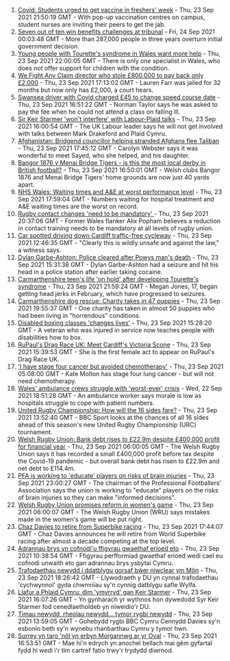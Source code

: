 1. [Covid: Students urged to get vaccine in freshers' week](https://www.bbc.co.uk/news/uk-wales-58667590?at_medium=RSS&at_campaign=KARANGA) - Thu, 23 Sep 2021 21:50:19 GMT - With pop-up vaccination centres on campus, student nurses are inviting their peers to get the jab.
2. [Seven out of ten win benefits challenges at tribunal](https://www.bbc.co.uk/news/uk-58284613?at_medium=RSS&at_campaign=KARANGA) - Fri, 24 Sep 2021 00:03:48 GMT - More than 287,000 people in three years overturn initial government decision.
3. [Young people with Tourette's syndrome in Wales want more help](https://www.bbc.co.uk/news/uk-wales-58668343?at_medium=RSS&at_campaign=KARANGA) - Thu, 23 Sep 2021 22:00:05 GMT - There is only one specialist in Wales, who does not offer support for children with the condition.
4. [We Fight Any Claim director who stole £800,000 to pay back only £2,000](https://www.bbc.co.uk/news/uk-wales-58669787?at_medium=RSS&at_campaign=KARANGA) - Thu, 23 Sep 2021 17:13:02 GMT - Lauren Farr was jailed for 32 months but now only has £2,000, a court hears.
5. [Swansea driver with Covid charged £45 to change speed course date](https://www.bbc.co.uk/news/uk-wales-58669824?at_medium=RSS&at_campaign=KARANGA) - Thu, 23 Sep 2021 16:51:22 GMT - Norman Taylor says he was asked to pay the fee when he could not attend a class on falling ill.
6. [Sir Keir Starmer 'won't interfere' with Labour-Plaid talks](https://www.bbc.co.uk/news/uk-wales-politics-58665445?at_medium=RSS&at_campaign=KARANGA) - Thu, 23 Sep 2021 16:00:54 GMT - The UK Labour leader says he will not get involved with talks between Mark Drakeford and Plaid Cymru.
7. [Afghanistan: Bridgend councillor helping stranded Afghans flee Taliban](https://www.bbc.co.uk/news/uk-wales-58669577?at_medium=RSS&at_campaign=KARANGA) - Thu, 23 Sep 2021 17:45:12 GMT - Carolyn Webster says it was wonderful to meet Sayed, who she helped, and his daughter.
8. [Bangor 1876 v Menai Bridge Tigers - is this the most local derby in British football?](https://www.bbc.co.uk/sport/football/58664689?at_medium=RSS&at_campaign=KARANGA) - Thu, 23 Sep 2021 16:50:01 GMT - Welsh clubs Bangor 1876 and Menai Bridge Tigers' home grounds are now just 40 yards apart.
9. [NHS Wales: Waiting times and A&E at worst performance level](https://www.bbc.co.uk/news/uk-wales-58655088?at_medium=RSS&at_campaign=KARANGA) - Thu, 23 Sep 2021 17:59:04 GMT - Numbers waiting for hospital treatment and A&E waiting times are the worst on record.
10. [Rugby contact changes 'need to be mandatory' ](https://www.bbc.co.uk/sport/rugby-union/58671610?at_medium=RSS&at_campaign=KARANGA) - Thu, 23 Sep 2021 20:37:06 GMT - Former Wales flanker Alix Popham believes a reduction in contact training needs to be mandatory at all levels of rugby union.
11. [Car spotted driving down Cardiff traffic-free cycleway](https://www.bbc.co.uk/news/uk-wales-58662042?at_medium=RSS&at_campaign=KARANGA) - Thu, 23 Sep 2021 12:46:35 GMT - "Clearly this is wildly unsafe and against the law," a witness says.
12. [Dylan Garbe-Ashton: Police cleared after Powys man's death](https://www.bbc.co.uk/news/uk-wales-58669784?at_medium=RSS&at_campaign=KARANGA) - Thu, 23 Sep 2021 15:31:38 GMT - Dylan Garbe-Ashton had a seizure and hit his head in a police station after earlier taking cocaine.
13. [Carmarthenshire teen's life 'on hold' after developing Tourette's syndrome](https://www.bbc.co.uk/news/uk-wales-58667008?at_medium=RSS&at_campaign=KARANGA) - Thu, 23 Sep 2021 21:59:24 GMT - Megan Jones, 17, began getting head jerks in February, which have progressed to seizures.
14. [Carmarthenshire dog rescue: Charity takes in 47 puppies](https://www.bbc.co.uk/news/uk-wales-58669579?at_medium=RSS&at_campaign=KARANGA) - Thu, 23 Sep 2021 19:55:37 GMT - One charity has taken in almost 50 puppies who had been living in "horrendous" conditions.
15. [Disabled boxing classes 'changes lives'](https://www.bbc.co.uk/news/uk-wales-58668911?at_medium=RSS&at_campaign=KARANGA) - Thu, 23 Sep 2021 15:28:20 GMT - A veteran who was injured in service now teaches people with disabilities how to box.
16. [RuPaul's Drag Race UK: Meet Cardiff's Victoria Scone](https://www.bbc.co.uk/news/uk-wales-58670415?at_medium=RSS&at_campaign=KARANGA) - Thu, 23 Sep 2021 15:39:53 GMT - She is the first female act to appear on RuPaul's Drag Race UK.
17. ['I have stage four cancer but avoided chemotherapy'](https://www.bbc.co.uk/news/uk-wales-58659398?at_medium=RSS&at_campaign=KARANGA) - Thu, 23 Sep 2021 05:08:00 GMT - Kate Molton has stage four lung cancer - but will not need chemotherapy.
18. [Wales' ambulance crews struggle with 'worst-ever' crisis](https://www.bbc.co.uk/news/uk-wales-58659396?at_medium=RSS&at_campaign=KARANGA) - Wed, 22 Sep 2021 18:51:28 GMT - An ambulance worker says morale is low as hospitals struggle to cope with patient numbers.
19. [United Rugby Championship: How will the 16 sides fare?](https://www.bbc.co.uk/sport/rugby-union/58582288?at_medium=RSS&at_campaign=KARANGA) - Thu, 23 Sep 2021 13:52:40 GMT - BBC Sport looks at the chances of all 16 sides ahead of this season's new United Rugby Championship (URC) tournament.
20. [Welsh Rugby Union: Bank debt rises to £22.9m despite £400,000 profit for financial year](https://www.bbc.co.uk/sport/rugby-union/58658672?at_medium=RSS&at_campaign=KARANGA) - Thu, 23 Sep 2021 06:00:05 GMT - The Welsh Rugby Union says it has recorded a small £400,000 profit before tax despite the Covid-19 pandemic - but overall bank debt has risen to £22.9m and net debt to £114.4m.
21. [PFA is working to 'educate' players on risks of brain injuries](https://www.bbc.co.uk/sport/football/58672061?at_medium=RSS&at_campaign=KARANGA) - Thu, 23 Sep 2021 23:00:27 GMT - The chairman of the Professional Footballers' Association says the union is working to "educate" players on the risks of brain injuries so they can make "informed decisions".
22. [Welsh Rugby Union promises reform in women's game](https://www.bbc.co.uk/sport/rugby-union/58660922?at_medium=RSS&at_campaign=KARANGA) - Thu, 23 Sep 2021 06:00:07 GMT - The Welsh Rugby Union (WRU) says mistakes made in the women's game will be put right.
23. [Chaz Davies to retire from Superbike racing](https://www.bbc.co.uk/sport/motorsport/58671892?at_medium=RSS&at_campaign=KARANGA) - Thu, 23 Sep 2021 17:44:07 GMT - Chaz Davies announces he will retire from World Superbike racing after almost a decade competing at the top level.
24. [Adrannau brys yn cofnodi'u ffigyrau gwaethaf erioed eto](https://www.bbc.co.uk/newyddion/58663444?at_medium=RSS&at_campaign=KARANGA) - Thu, 23 Sep 2021 10:38:54 GMT - Ffigyrau perfformiad gwaethaf erioed wedi cael eu cofnodi unwaith eto gan adrannau brys ysbytai Cymru.
25. [Trafodaethau newydd i ddatblygu gorsaf bŵer niwclear ym Môn](https://www.bbc.co.uk/newyddion/58668736?at_medium=RSS&at_campaign=KARANGA) - Thu, 23 Sep 2021 18:26:42 GMT - Llywodraeth y DU yn cynnal trafodaethau 'cychwynnol' gyda chwmnïau sy'n cynnig datblygu safle Wylfa.
26. [Llafur a Phlaid Cymru: dim 'ymyrryd' gan Keir Starmer](https://www.bbc.co.uk/newyddion/58664171?at_medium=RSS&at_campaign=KARANGA) - Thu, 23 Sep 2021 16:07:26 GMT - Yn gynharach yr wythnos hon dywedodd Syr Keir Starmer fod cenedlaetholdeb yn niweidio'r DU.
27. [Timau newydd, rheolau newydd... tymor rygbi newydd](https://www.bbc.co.uk/newyddion/58665141?at_medium=RSS&at_campaign=KARANGA) - Thu, 23 Sep 2021 13:59:05 GMT - Gohebydd rygbi BBC Cymru Cennydd Davies sy'n esbonio beth sy'n wynebu rhanbarthau Cymru y tymor hwn.
28. [Surrey yn taro 'nôl yn erbyn Morgannwg ar yr Oval](https://www.bbc.co.uk/newyddion/58671820?at_medium=RSS&at_campaign=KARANGA) - Thu, 23 Sep 2021 16:53:51 GMT - Mae hi'n edrych yn anochel bellach mai gêm gyfartal fydd hi wedi i'r tîm cartref fatio trwy'r trydydd diwrnod.
